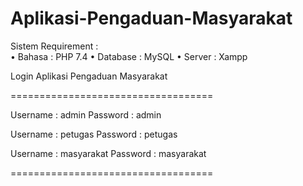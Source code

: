 # Aplikasi-Pengaduan-Masyarakat
Sistem Requirement :  
• Bahasa : PHP 7.4 
• Database : MySQL 
• Server : Xampp



Login Aplikasi Pengaduan Masyarakat

===================================

Username : admin
Password : admin

Username : petugas
Password : petugas

Username : masyarakat
Password : masyarakat

===================================
